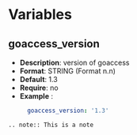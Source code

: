 # Variables

## goaccess_version

- **Description**: version of goaccess
- **Format**:  STRING (Format n.n)
- **Default**: 1.3
- **Require**: no
- **Example** :
  ```yaml
    goaccess_version: '1.3'
  ```

```eval_rst
.. note:: This is a note
```
